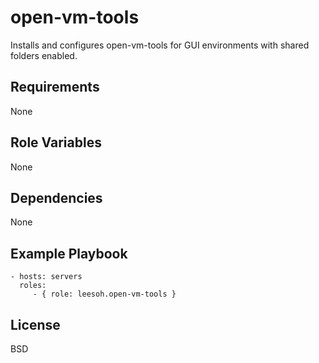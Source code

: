 open-vm-tools
=========

Installs and configures open-vm-tools for GUI environments with shared folders enabled.

Requirements
------------

None

Role Variables
--------------

None

Dependencies
------------

None

Example Playbook
----------------

    - hosts: servers
      roles:
         - { role: leesoh.open-vm-tools }

License
-------

BSD

